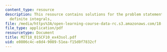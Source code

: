 ```yaml
---
content_type: resource
description: This resource contains solutions for the problem statements related to
  definite integrals,
file: /media/https%3A/open-learning-course-data-rc.s3.amazonaws.com/18-01sc-single-variable-calculus-fall-2010/e0806c4ce8d4908951eaf15d0f7832cf_MIT18_01SCF10_ex43sol.pdf
file_type: application/pdf
resourcetype: Document
title: MIT18_01SCF10_ex43sol.pdf
uid: e0806c4c-e8d4-9089-51ea-f15d0f7832cf
---
```

